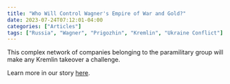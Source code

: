 ```yaml
---
title: "Who Will Control Wagner's Empire of War and Gold?"
date: 2023-07-24T07:12:01-04:00
categories: ["Articles"]
tags: ["Russia", "Wagner", "Prigozhin", "Kremlin", "Ukraine Conflict"]
---
```

This complex network of companies belonging to the paramilitary group will make any Kremlin takeover a challenge.

Learn more in our story [here](https://www.wsj.com/articles/who-will-control-wagners-empire-of-war-and-gold-22444d60).